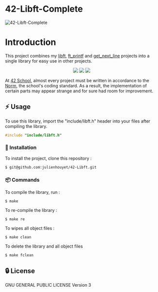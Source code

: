 # 42-Libft-Complete

![42-Libft-Complete](https://socialify.git.ci/julienhouyet/42-Libft-Complete/image?logo=https%3A%2F%2Fgithub.com%2Fayogun%2F42-project-badges%2Fraw%2Fmain%2Fbadges%2Flibftm.png&name=1&owner=1&pattern=Circuit%20Board&theme=Auto)

# Introduction

This project combines my [libft](https://github.com/julienhouyet/42-Libft), [ft_printf](https://github.com/julienhouyet/42-ft_printf) and [get_next_line](https://github.com/julienhouyet/42-get_next_line) projects into a single library for easy use in other projects.

<p align="center">
	<a href="https://github.com/julienhouyet/42-Libft" target="_blank"><img src="https://github.com/ayogun/42-project-badges/raw/main/badges/libftm.png"></a>
	<a href="https://github.com/julienhouyet/42-ft_printf" target="_blank"><img src="https://github.com/ayogun/42-project-badges/raw/main/badges/ft_printfm.png"></a>
	<a href="https://github.com/julienhouyet/42-get_next_line" target="_blank"><img src="https://raw.githubusercontent.com/ayogun/42-project-badges/main/badges/get_next_linem.png"></a>
</p>


At [42 School](https://github.com/42School), almost every project must be written in accordance to the [Norm](https://github.com/42School/norminette/blob/master/pdf/en.norm.pdf), the school's coding standard. As a result, the implementation of certain parts may appear strange and for sure had room for improvement.

## :zap: Usage

To use this library, import the "include/libft.h" header into your files after compiling the library.

```c
#include "include/libft.h"
```

###  :electric_plug: Installation

To install the project, clone this repository :

```shell
$ git@github.com:julienhouyet/42-Libft.git
```

###  :package: Commands

To compile the library, run :

```shell
$ make
```

To re-compile the library  :

```shell
$ make re
```

To wipes all object files :

```shell
$ make clean
```

To delete the library and all object files

```shell
$ make fclean
```

##  :lock: License

GNU GENERAL PUBLIC LICENSE
Version 3